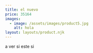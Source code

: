 ```yaml
---
title: el nuevo
price: 35164
images:
  - image: /assets/images/product5.jpg
    alt: hola
layout: layouts/product.njk
---
```

a ver si este si
